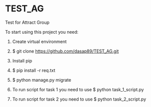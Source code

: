 # TEST_AG
Test for Attract Group

To start using this project you need:

1. Create virtual environment

2. $ git clone https://github.com/dasap89/TEST_AG.git

3. Install pip

4. $ pip install -r req.txt
 
5. $ python manage.py migrate
 
6. To run script for task 1 you need to use $ python task_1_script.py
 
7. To run script for task 2 you need to use $ python task_2_script.py
